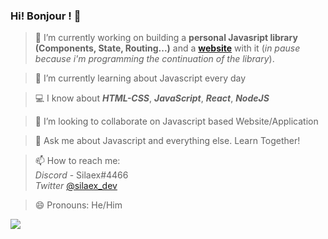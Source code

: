 ### Hi! Bonjour ! 👋

> 🔭 I’m currently working on building a **personal Javasript library (Components, State, Routing...)** and a **[website](https://silaex.github.io/waven/)** with it (*in pause because i'm programming the continuation of the library*).

> 🌱 I’m currently learning about Javascript every day

> 💻 I know about ***HTML-CSS***, ***JavaScript***, ***React***, ***NodeJS***

> 👯 I’m looking to collaborate on Javascript based Website/Application

> 💬 Ask me about Javascript and everything else. Learn Together!

> 📫 How to reach me: </br>
      _Discord_ - Silaex#4466 </br>
      _Twitter_ [@silaex_dev](https://twitter.com/silaex_dev)
      
> 😄 Pronouns: He/Him

<img src="https://github-readme-stats.vercel.app/api?username=silaex&&show_icons=true&title_color=38b6ff&icon_color=38b6ff&text_color=ffffff&bg_color=212121" />
